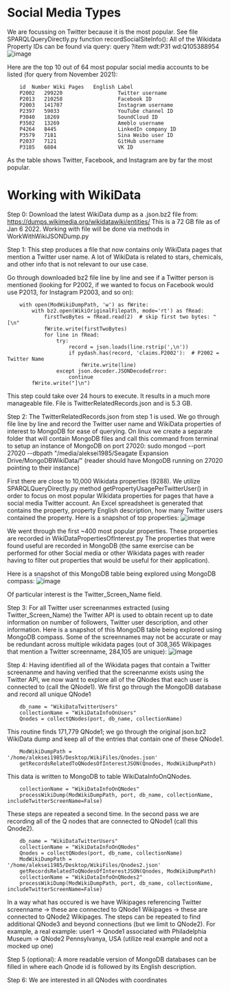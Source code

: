 # Social Media Types
We are focussing on Twitter because it is the most popular. See file SPARQLQueryDirectly.py function recordSocialSiteInfo():
All of the Wikidata Property IDs can be found via query: query ?item wdt:P31 wd:Q105388954
![image](https://user-images.githubusercontent.com/80060152/148462393-55e0a641-3771-43eb-bed1-810373489f15.png)

Here are the top 10 out of 64 most popular social media accounts to be listed (for query from November 2021):

        id	Number Wiki Pages	English Label
        P2002	299220	                Twitter username
        P2013	210258	                Facebook ID
        P2003	141707	                Instagram username
        P2397	59033	                YouTube channel ID
        P3040	18269	                SoundCloud ID
        P3502	13269	                Ameblo username
        P4264	8445	                LinkedIn company ID
        P3579	7181	                Sina Weibo user ID
        P2037	7121	                GitHub username
        P3185	6804	                VK ID
        
As the table shows Twitter, Facebook, and Instagram are by far the most popular.

# Working with WikiData
Step 0: Download the latest WikiData dump as a .json.bz2 file from:
https://dumps.wikimedia.org/wikidatawiki/entities/
This is a 72 GB file as of Jan 6 2022.
Working with file will be done via methods in WorkWithWikiJSONDump.py

Step 1: This step produces a file that now contains only WikiData pages that mention a Twitter user name. A lot of WikiData is related to stars, chemicals, and other info that is not relevant to our use case.

Go through downloaded bz2 file line by line and see if a Twitter person is mentioned (looking for P2002, if we wanted to focus on Facebook would use P2013, for Instagram P2003, and so on):

        with open(ModWikiDumpPath, 'w') as fWrite:
            with bz2.open(WikiOriginalFilepath, mode='rt') as fRead:
                firstTwoBytes = fRead.read(2)  # skip first two bytes: "[\n"
                fWrite.write(firstTwoBytes)
                for line in fRead:
                    try:
                        record = json.loads(line.rstrip(',\n'))
                        if pydash.has(record, 'claims.P2002'):  # P2002 = Twitter Name
                            fWrite.write(line)
                    except json.decoder.JSONDecodeError:
                        continue
            fWrite.write("]\n")

This step could take over 24 hours to execute. It results in a much more manageable file. File is TwitterRelatedRecords.json and is 5.3 GB.

Step 2: The TwitterRelatedRecords.json from step 1 is used. We go through file line by line and record the Twitter user name and WikiData properties of interest to MongoDB for ease of querying. On linux we create a separate folder that will contain MongoDB files and call this command from terminal to setup an instance of MongoDB on port 27020: sudo mongod --port 27020 --dbpath "/media/aleksei1985/Seagate Expansion Drive/MongoDBWikiData/" (reader should have MongoDB running on 27020 pointing to their instance)

First there are close to 10,000 Wikidata properties (9288).
We utilize SPARQLQueryDirectly.py method getPropertyUsagePerTwitterUser() in order to focus on most popular Wikidata properties for pages that have a social media Twitter account. An Excel spreadsheet is generated that contains the property, property English description, how many Twitter users contained the property. Here is a snapshot of top properties:
![image](https://user-images.githubusercontent.com/80060152/148464723-f68e9441-a1d3-40b6-9439-476360abdf2e.png)

We went through the first ~400 most popular properties. These properties are recorded in WikiDataPropertiesOfInterest.py
The properties that were found useful are recorded in MongoDB (the same exercise can be performed for other Social media or other Wikidata pages with reader having to filter out properties that would be useful for their application).

Here is a snapshot of this MongoDB table being explored using MongoDB compass:
![image](https://user-images.githubusercontent.com/80060152/149199336-62d252fd-fd4a-471b-a255-51f52820694a.png)

Of particular interest is the Twitter_Screen_Name field.

Step 3: For all Twitter user screenanmes extracted (using Twitter_Screen_Name) the Twitter API is used to obtain recent up to date information on number of followers, Twitter user description, and other information. Here is a snapshot of this MongoDB table being explored using MongoDB compass. Some of the screennames may not be accurate or may be redundant across multiple wikidata pages (out of 308,365 Wikipages that mention a Twitter screenname, 284,105 are unique):
![image](https://user-images.githubusercontent.com/80060152/149199566-c79c576b-e0c5-4f18-aac8-cafa19e1d8da.png)

Step 4: Having identified all of the Wikidata pages that contain a Twitter screenanme and having verified that the screenanme exists using the Twitter API, we now want to explore all of the QNodes that each user is connected to (call the QNode1). We first go through the MongoDB database and record all unique QNode1

        db_name = "WikiDataTwitterUsers"
        collectionName = "WikiDataInfoOnUsers"
        Qnodes = collectQNodes(port, db_name, collectionName)

This routine finds 171,779 QNode1; we go through the original json.bz2 WikiData dump and keep all of the entries that contain one of these QNode1. 

        ModWikiDumpPath = '/home/aleksei1985/Desktop/WikiFiles/Qnodes.json'
        getRecordsRelatedToQNodesOfInterestJSON(Qnodes, ModWikiDumpPath)
        
This data is written to MongoDB to table WikiDataInfoOnQNodes.

        collectionName = "WikiDataInfoOnQNodes"
        processWikiDump(ModWikiDumpPath, port, db_name, collectionName, includeTwitterScreenName=False)

These steps are repeated a second time. In the second pass we are recording all of the Q nodes that are connected to QNode1 (call this Qnode2).

        db_name = "WikiDataTwitterUsers"
        collectionName = "WikiDataInfoOnQNodes"
        Qnodes = collectQNodes(port, db_name, collectionName)
        ModWikiDumpPath = '/home/aleksei1985/Desktop/WikiFiles/Qnodes2.json'
        getRecordsRelatedToQNodesOfInterestJSON(Qnodes, ModWikiDumpPath)
        collectionName = "WikiDataInfoOnQNodes2"
        processWikiDump(ModWikiDumpPath, port, db_name, collectionName, includeTwitterScreenName=False)

In a way what has occured is we have Wikipages referencing Twitter screenname -> these are connected to QNode1 Wikipages -> these are connected to QNode2 Wikipages. The steps can be repeated to find additional QNode3 and beyond connections (but we limit to QNode2).
For example, a real example: user1 -> Qnode1 associated with Philadelphia Museum -> QNode2 Pennsylvanya, USA (utilize real example and not a mocked up one)

Step 5 (optional): A more readable version of MongoDB databases can be filled in where each Qnode id is followed by its English description.



Step 6: We are interested in all QNodes with coordinates 
